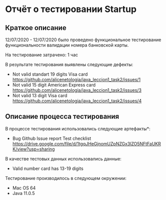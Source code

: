 # Отчёт о тестировании Startup

## Краткое описание

 12/07/2020 - 12/07/2020 было проведено функциональное тестирование функциональности валидации номера банковской карты.

На тестирование затрачено: 1 час

В результате тестирования выявлены следующие дефекты: 
* Not valid standart 19 digits Visa card   <https://github.com/alicenetologia/java_leccion1_task2/issues/1>
* Not valid 15 digit American Express card  <https://github.com/alicenetologia/java_leccion1_task2/issues/3>
* Not valid 13 digit Visa card  <https://github.com/alicenetologia/java_leccion1_task2/issues/4>


## Описание процесса тестирования

В процессе тестирования использовались следующие артефакты*:

* Bug Github Issue report
Test checklist <https://drive.google.com/file/d/1tgqJHeGjnomUZpNZGx3lZO5NFtFaUKRK/view?usp=sharing>


В качестве тестовых данных использовались данные:
* Valid number card has 13-19 digits


Тестирование производилось в следующем окружении:
* Mac OS 64
* Java 11.0.5


